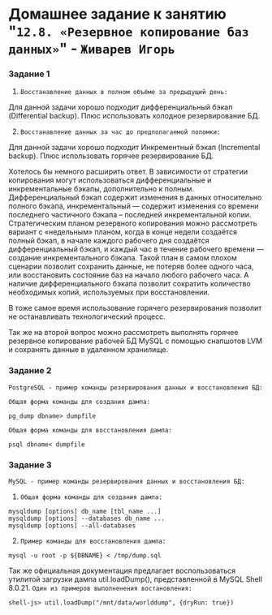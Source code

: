 # Домашнее задание к занятию "`12.8. «Резервное копирование баз данных»`" - `Живарев Игорь`


### Задание 1


1. `Восстанавление данных в полном объёме за предыдущий день:`

Для данной задачи хорошо подходит дифференциальный бэкап (Differential backup). Плюс использовать холодное резервирование БД.

2. `Восстанавление данных за час до предполагаемой поломки:`

Для данной задачи хорошо подходит Инкрементный бэкап (Incremental backup). Плюс использовать горячее резервирование БД.

Хотелось бы немного расширить ответ. В зависимости от стратегии копирования могут использоваться дифференциальные и инкрементальные бэкапы, дополнительно к полным. Дифференциальный бэкап содержит изменения в данных относительно полного бэкапа, инкрементальный — содержит изменения со времени последнего частичного бэкапа – последней инкрементальной копии. Стратегическим планом резервного копирования можно рассмотреть вариант с «недельным» планом, когда в конце недели создаётся полный бэкап, в начале каждого рабочего дня создаётся дифференциальный бэкап, и каждый час в течение рабочего времени — создание инкрементального бэкапа. Такой план в самом плохом сценарии позволит сохранить данные, не потеряв более одного часа, или восстановить состояние баз на начало любого рабочего часа. А наличие дифференциального бэкапа позволит сократить количество необходимых копий, используемых при восстановлении.

В тоже самое время использование горячего резервирования позволит не останавливать технологический процесс.

Так же на второй вопрос можно рассмотреть выполнять горячее резервное копирование рабочей БД MySQL с помощью снапшотов LVM и сохранять данные в удаленном хранилище.


### Задание 2

`PostgreSQL - пример команды резервирования данных и восстановления БД:`

`Общая форма команды для создания дампа:`

```
pg_dump dbname> dumpfile

```
`Общая форма команды для восстановления дампа:`

```
psql dbname< dumpfile

```


### Задание 3

`MySQL - пример команды резервирования данных и восстановления БД:`

1. `Общая форма команды для создания дампа:`

```
mysqldump [options] db_name [tbl_name ...]
mysqldump [options] --databases db_name ...
mysqldump [options] --all-databases

```
2. `Пример команды для восстановления дампа:`

```
mysql -u root -p ${DBNAME} < /tmp/dump.sql

```

Так же официальная документация предлагает воспользоваться утилитой загрузки дампа util.loadDump(), представленной в MySQL Shell 8.0.21.
`Один из примеров выполненения востановления:`

```
shell-js> util.loadDump("/mnt/data/worlddump", {dryRun: true})

```